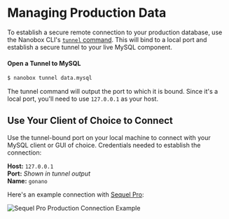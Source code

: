 # Managing Production Data
To establish a secure remote connection to your production database, use the Nanobox CLI's [`tunnel` command](https://docs.nanobox.io/cli/tunnel/). This will bind to a local port and establish a secure tunnel to your live MySQL component.

#### Open a Tunnel to MySQL
```bash
$ nanobox tunnel data.mysql
```

The tunnel command will output the port to which it is bound. Since it's a local port, you'll need to use `127.0.0.1` as your host.

## Use Your Client of Choice to Connect
Use the tunnel-bound port on your local machine to connect with your MySQL client or GUI of choice. Credentials needed to establish the connection:

**Host:** `127.0.0.1`  
**Port:** *Shown in tunnel output*  
**Name:** `gonano`  

Here's an example connection with [Sequel Pro](https://www.sequelpro.com/):

![Sequel Pro Production Connection Example](/assets/mysql/sequel-pro-prod.png)
